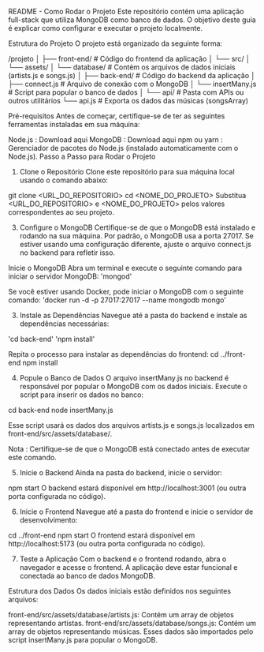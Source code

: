 README - Como Rodar o Projeto
Este repositório contém uma aplicação full-stack que utiliza MongoDB como banco de dados. O objetivo deste guia é explicar como configurar e executar o projeto localmente.

Estrutura do Projeto
O projeto está organizado da seguinte forma:

/projeto
│
├── front-end/               # Código do frontend da aplicação
│   └── src/
│       └── assets/
│           └── database/    # Contém os arquivos de dados iniciais (artists.js e songs.js)
│
├── back-end/                # Código do backend da aplicação
│   ├── connect.js           # Arquivo de conexão com o MongoDB
│   └── insertMany.js        # Script para popular o banco de dados
│
└── api/                     # Pasta com APIs ou outros utilitários
    └── api.js               # Exporta os dados das músicas (songsArray)


Pré-requisitos
Antes de começar, certifique-se de ter as seguintes ferramentas instaladas em sua máquina:

Node.js : Download aqui
MongoDB : Download aqui
npm ou yarn : Gerenciador de pacotes do Node.js (instalado automaticamente com o Node.js).
Passo a Passo para Rodar o Projeto
1. Clone o Repositório
Clone este repositório para sua máquina local usando o comando abaixo:

git clone <URL_DO_REPOSITORIO>
cd <NOME_DO_PROJETO>
Substitua <URL_DO_REPOSITORIO> e <NOME_DO_PROJETO> pelos valores correspondentes ao seu projeto.

3. Configure o MongoDB
Certifique-se de que o MongoDB está instalado e rodando na sua máquina. Por padrão, o MongoDB usa a porta 27017. Se estiver usando uma configuração diferente, ajuste o arquivo connect.js no backend para refletir isso.

Inicie o MongoDB
Abra um terminal e execute o seguinte comando para iniciar o servidor MongoDB:
'mongod'

Se você estiver usando Docker, pode iniciar o MongoDB com o seguinte comando:
'docker run -d -p 27017:27017 --name mongodb mongo'

3. Instale as Dependências
Navegue até a pasta do backend e instale as dependências necessárias:

'cd back-end'
'npm install'

Repita o processo para instalar as dependências do frontend:
cd ../front-end
npm install

4. Popule o Banco de Dados
O arquivo insertMany.js no backend é responsável por popular o MongoDB com os dados iniciais. Execute o script para inserir os dados no banco:

cd back-end
node insertMany.js

Esse script usará os dados dos arquivos artists.js e songs.js localizados em front-end/src/assets/database/.

Nota : Certifique-se de que o MongoDB está conectado antes de executar este comando. 

5. Inicie o Backend
Ainda na pasta do backend, inicie o servidor:

npm start
O backend estará disponível em http://localhost:3001 (ou outra porta configurada no código).

6. Inicie o Frontend
Navegue até a pasta do frontend e inicie o servidor de desenvolvimento:

cd ../front-end
npm start
O frontend estará disponível em http://localhost:5173 (ou outra porta configurada no código).

7. Teste a Aplicação
Com o backend e o frontend rodando, abra o navegador e acesse o frontend. A aplicação deve estar funcional e conectada ao banco de dados MongoDB.

Estrutura dos Dados
Os dados iniciais estão definidos nos seguintes arquivos:

front-end/src/assets/database/artists.js: Contém um array de objetos representando artistas.
front-end/src/assets/database/songs.js: Contém um array de objetos representando músicas.
Esses dados são importados pelo script insertMany.js para popular o MongoDB.
